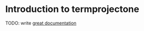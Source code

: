 # Introduction to termprojectone

TODO: write [great documentation](http://jacobian.org/writing/what-to-write/)
